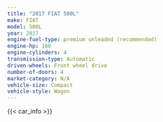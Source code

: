 ```yaml
---
title: "2017 FIAT 500L"
make: FIAT
model: 500L
year: 2017
engine-fuel-type: premium unleaded (recommended)
engine-hp: 160
engine-cylinders: 4
transmission-type: Automatic
driven-wheels: Front wheel drive
number-of-doors: 4
market-category: N/A
vehicle-size: Compact
vehicle-style: Wagon
---
```


{{< car_info >}}
